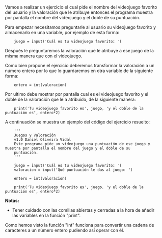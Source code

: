 Vamos a realizar un ejercicio el cual pide el nombre del videojuego favorito del usuario y la valoración que le atribuye entonces el programa muestra por pantalla el nombre del videojuego y el doble de su puntuación.

Para empezar necesitamos preguntarle al usuario su videojuego favorito y almacenarlo en una variable, por ejemplo de esta forma:

```
    juego = input('Cuál es tu videojuego favorito: ')
```

Después le preguntaremos la valoración que le atribuye a ese juego de la misma manera que con el videojuego.

Como bien propone el ejercicio deberemos transformar la valoración a un número entero por lo que lo guardaremos en otra variable de la siguiente forma:

```
    entero = int(valoracion)
```

Por ultimo debe mostrar por pantalla cual es el videojuego favorito y el doble de la valoración que le a atribuido, de la siguiente manera:

```
    print('Tu videojuego favorito es', juego, 'y el doble de la puntuación es', entero*2)
```

A continuación se muestra un ejemplo del código del ejercicio resuelto:

```
    '''
    Juegos y Valoración
    v1.0 Daniel Oliveira Vidal
    Este programa pide un videojuego una puntuación de ese juego y muestra por pantalla el nombre del juego y el doble de su
    puntuación. 
    '''
    
    juego = input('Cuál es tu videojuego favorito: ')
    valoracion = input('Qué puntuación le das al juego: ')

    entero = int(valoracion)

    print('Tu videojuego favorito es', juego, 'y el doble de la puntuación es', entero*2)
```

**Notas:**

- Tener cuidado con las comillas abiertas y cerradas a la hora de añadir las variables en la función "print".

Como hemos visto la función "int" funciona para convertir una cadena de caracteres a un número entero pudiendo así operar con él.

